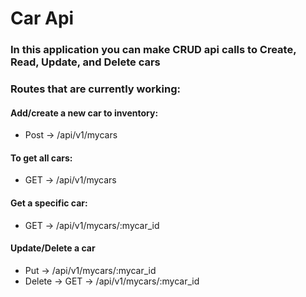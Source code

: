 # Car Api

### In this application you can make CRUD api calls to Create, Read, Update, and Delete cars

### Routes that are currently working:

#### Add/create a new car to inventory:
- Post -> /api/v1/mycars

#### To get all cars:
- GET -> /api/v1/mycars

#### Get a specific car:
- GET -> /api/v1/mycars/:mycar_id

#### Update/Delete a car
- Put -> /api/v1/mycars/:mycar_id
- Delete -> GET -> /api/v1/mycars/:mycar_id